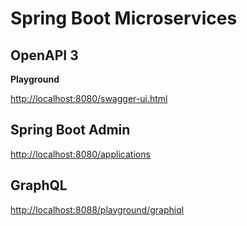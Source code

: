 # Spring Boot Microservices

## OpenAPI 3
__Playground__

<http://localhost:8080/swagger-ui.html>

## Spring Boot Admin
<http://localhost:8080/applications>

## GraphQL
<http://localhost:8088/playground/graphiql>